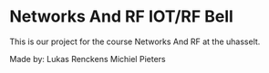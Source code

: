 # Networks And RF IOT/RF Bell

This is our project for the course Networks And RF at the uhasselt.


Made by:
Lukas Renckens
Michiel Pieters


